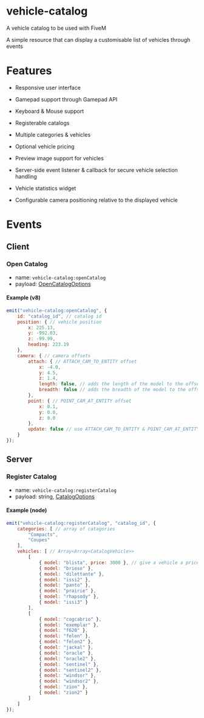 # vehicle-catalog

A vehicle catalog to be used with FiveM

A simple resource that can display a customisable list of vehicles through events

# Features
- Responsive user interface
- Gamepad support through Gamepad API
- Keyboard & Mouse support

- Registerable catalogs
- Multiple categories & vehicles
- Optional vehicle pricing
- Preview image support for vehicles

- Server-side event listener & callback for secure vehicle selection handling
- Vehicle statistics widget
- Configurable camera positioning relative to the displayed vehicle

# Events

## Client

### Open Catalog

- name: `vehicle-catalog:openCatalog`
- payload: [OpenCatalogOptions](./docs/OpenCatalogOptions.md)

#### Example (v8)

```js
emit("vehicle-catalog:openCatalog", {
	id: "catalog_id", // catalog id
	position: { // vehicle position
		x: 225.13,
		y: -992.03,
		z: -99.99,
		heading: 223.19
	},
	camera: { // camera offsets
		attach: { // ATTACH_CAM_TO_ENTITY offset
			x: -4.0,
			y: 4.5,
			z: 1.4,
			length: false, // adds the length of the model to the offset
			breadth: false // adds the breadth of the model to the offset
		},
		point: { // POINT_CAM_AT_ENTITY offset
			x: 0.1,
			y: 0.0,
			z: 0.0
		},
		update: false // use ATTACH_CAM_TO_ENTITY & POINT_CAM_AT_ENTITY on each vehicle
	}
});
```

## Server

### Register Catalog

- name: `vehicle-catalog:registerCatalog`
- payload: string, [CatalogOptions](./docs/CatalogOptions.md)

#### Example (node)

```js
emit("vehicle-catalog:registerCatalog", "catalog_id", {
	categories: [ // array of catagories
		"Compacts",
		"Coupes"
	],
	vehicles: [ // Array<Array<CatalogVehicle>>
		[
			{ model: "blista", price: 3000 }, // give a vehicle a price
			{ model: "brioso" },
			{ model: "dilettante" },
			{ model: "issi2" },
			{ model: "panto" },
			{ model: "prairie" },
			{ model: "rhapsody" },
			{ model: "issi3" }
		],
		[
			{ model: "cogcabrio" },
			{ model: "exemplar" },
			{ model: "f620" },
			{ model: "felon" },
			{ model: "felon2" },
			{ model: "jackal" },
			{ model: "oracle" },
			{ model: "oracle2" },
			{ model: "sentinel" },
			{ model: "sentinel2" },
			{ model: "windsor" },
			{ model: "windsor2" },
			{ model: "zion" },
			{ model: "zion2" }
		]
	]
});
```